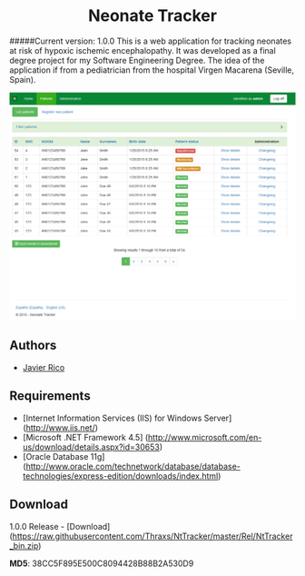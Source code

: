<h1 align="center">Neonate Tracker</h1>

#####Current version: 1.0.0
This is a web application for tracking neonates at risk of hypoxic ischemic encephalopathy. It was developed as a final degree project for my Software Engineering Degree. The idea of the application if from a pediatrician from the hospital Virgen Macarena (Seville, Spain).

<p align="center">
	<img src="https://raw.githubusercontent.com/Thraxs/NtTracker/master/Rel/Capture.png" />
</p>

## Authors
 * [Javier Rico](https://github.com/Thraxs/)

## Requirements
 * [Internet Information Services (IIS) for Windows Server] (http://www.iis.net/)
 * [Microsoft .NET Framework 4.5] (http://www.microsoft.com/en-us/download/details.aspx?id=30653)
 * [Oracle Database 11g] (http://www.oracle.com/technetwork/database/database-technologies/express-edition/downloads/index.html)
 
## Download
1.0.0 Release - [Download] (https://raw.githubusercontent.com/Thraxs/NtTracker/master/Rel/NtTracker_bin.zip) 
<p><b>MD5</b>: 38CC5F895E500C8094428B88B2A530D9</p>